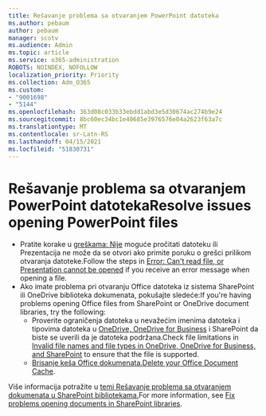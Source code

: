 ```yaml
---
title: Rešavanje problema sa otvaranjem PowerPoint datoteka
ms.author: pebaum
author: pebaum
manager: scotv
ms.audience: Admin
ms.topic: article
ms.service: o365-administration
ROBOTS: NOINDEX, NOFOLLOW
localization_priority: Priority
ms.collection: Adm_O365
ms.custom:
- "9001698"
- "5144"
ms.openlocfilehash: 363d08c033b33ebdd1abd3e5d30674ac274b9e24
ms.sourcegitcommit: 8bc60ec34bc1e40685e3976576e04a2623f63a7c
ms.translationtype: MT
ms.contentlocale: sr-Latn-RS
ms.lasthandoff: 04/15/2021
ms.locfileid: "51830731"
---
```

# <a name="resolve-issues-opening-powerpoint-files"></a><span data-ttu-id="b203b-102">Rešavanje problema sa otvaranjem PowerPoint datoteka</span><span class="sxs-lookup"><span data-stu-id="b203b-102">Resolve issues opening PowerPoint files</span></span>

- <span data-ttu-id="b203b-103">Pratite korake u [greškama: Nije](https://support.office.com/article/Error-Can-t-read-file-or-Presentation-cannot-be-opened-7f2f31e2-d4dd-4c1f-9e27-ba6fadf92d44) moguće pročitati datoteku ili Prezentacija ne može da se otvori ako primite poruku o grešci prilikom otvaranja datoteke.</span><span class="sxs-lookup"><span data-stu-id="b203b-103">Follow the steps in [Error: Can't read file, or Presentation cannot be opened](https://support.office.com/article/Error-Can-t-read-file-or-Presentation-cannot-be-opened-7f2f31e2-d4dd-4c1f-9e27-ba6fadf92d44) if you receive an error message when opening a file.</span></span>
- <span data-ttu-id="b203b-104">Ako imate problema pri otvaranju Office datoteka iz sistema SharePoint ili OneDrive biblioteka dokumenata, pokušajte sledeće:</span><span class="sxs-lookup"><span data-stu-id="b203b-104">If you're having problems opening Office files from SharePoint or OneDrive document libraries, try the following:</span></span>
    - <span data-ttu-id="b203b-105">Proverite ograničenja datoteka u nevažećim imenima datoteka i tipovima datoteka u [OneDrive, OneDrive for Business](https://support.office.com/article/64883a5d-228e-48f5-b3d2-eb39e07630fa) i SharePoint da biste se uverili da je datoteka podržana.</span><span class="sxs-lookup"><span data-stu-id="b203b-105">Check file limitations in [Invalid file names and file types in OneDrive, OneDrive for Business, and SharePoint](https://support.office.com/article/64883a5d-228e-48f5-b3d2-eb39e07630fa) to ensure that the file is supported.</span></span>
    - <span data-ttu-id="b203b-106">[Brisanje keša Office dokumenata.](https://support.office.com/article/b1d3765e-d71b-4bb8-99ca-acd22c42995d)</span><span class="sxs-lookup"><span data-stu-id="b203b-106">[Delete your Office Document Cache](https://support.office.com/article/b1d3765e-d71b-4bb8-99ca-acd22c42995d).</span></span>

<span data-ttu-id="b203b-107">Više informacija potražite u [temi Rešavanje problema sa otvaranjem dokumenata u SharePoint bibliotekama.](https://support.office.com/article/31329fa1-4ad0-47fc-95d8-bb0c5b12a536)</span><span class="sxs-lookup"><span data-stu-id="b203b-107">For more information, see [Fix problems opening documents in SharePoint libraries](https://support.office.com/article/31329fa1-4ad0-47fc-95d8-bb0c5b12a536).</span></span>
